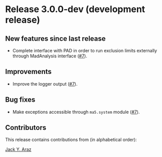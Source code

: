# Release 3.0.0-dev (development release)

## New features since last release
  * Complete interface with PAD in order to run exclusion limits externally
    through MadAnalysis interface ([#7](https://github.com/MadAnalysis/ma5_expert/pull/7)).

## Improvements
  * Improve the logger output
    ([#7](https://github.com/MadAnalysis/ma5_expert/pull/7)).

## Bug fixes
 * Make exceptions accessible through `ma5.system` module
    ([#7](https://github.com/MadAnalysis/ma5_expert/pull/7)).

## Contributors

This release contains contributions from (in alphabetical order):

[Jack Y. Araz](https://github.com/jackaraz)

